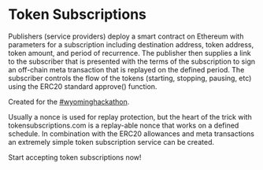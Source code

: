 # Token Subscriptions

Publishers (service providers) deploy a smart contract on Ethereum with parameters for a subscription including destination address, token address, token amount, and period of recurrence. The publisher then supplies a link to the subscriber that is presented with the terms of the subscription to sign an off-chain meta transaction that is replayed on the defined period. The subscriber controls the flow of the tokens (starting, stopping, pausing, etc) using the ERC20 standard approve() function.

Created for the [#wyominghackathon](https://wyominghackathon.devpost.com/).

Usually a nonce is used for replay protection, but the heart of the trick with tokensubscriptions.com is a replay-able nonce that works on a defined schedule. In combination with the ERC20 allowances and meta transactions an extremely simple token subscription service can be created.

Start accepting token subscriptions now! 
